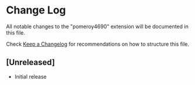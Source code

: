 # Change Log
All notable changes to the "pomeroy4690" extension will be documented in this file.

Check [Keep a Changelog](http://keepachangelog.com/) for recommendations on how to structure this file.

## [Unreleased]
- Initial release